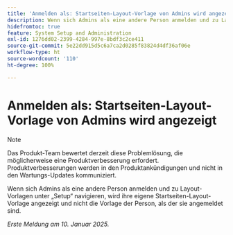```yaml
---
title: 'Anmelden als: Startseiten-Layout-Vorlage von Admins wird angezeigt'
description: Wenn sich Admins als eine andere Person anmelden und zu Layout-Vorlagen unter „Setup“ navigieren, wird ihre eigene Startseiten-Layout-Vorlage angezeigt und nicht die Vorlage der Person, als der sie angemeldet sind.
hidefromtoc: true
feature: System Setup and Administration
exl-id: 1276dd02-2399-4284-997e-8bdf3c2ce411
source-git-commit: 5e22dd915d5c6a7ca2d0285f83824d4df36af06e
workflow-type: ht
source-wordcount: '110'
ht-degree: 100%

---
```


# Anmelden als: Startseiten-Layout-Vorlage von Admins wird angezeigt

>[!NOTE]
>
>Das Produkt-Team bewertet derzeit diese Problemlösung, die möglicherweise eine Produktverbesserung erfordert. Produktverbesserungen werden in den Produktankündigungen und nicht in den Wartungs-Updates kommuniziert.

Wenn sich Admins als eine andere Person anmelden und zu Layout-Vorlagen unter „Setup“ navigieren, wird ihre eigene Startseiten-Layout-Vorlage angezeigt und nicht die Vorlage der Person, als der sie angemeldet sind.

_Erste Meldung am 10. Januar 2025._
